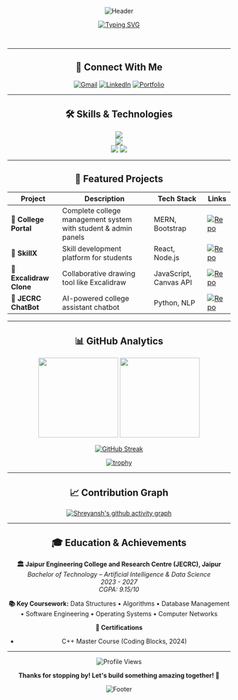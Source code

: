 <div align="center">

![Header](https://capsule-render.vercel.app/api?type=waving&color=gradient&customColorList=6,11,20&height=180&section=header&text=Shreyansh%20Bapna&fontSize=42&fontColor=fff&animation=twinkling&fontAlignY=32&desc=Full%20Stack%20Developer%20%7C%20MERN%20Enthusiast&descAlignY=51&descAlign=50)

</div>

<div align="center">
  
  [![Typing SVG](https://readme-typing-svg.herokuapp.com?font=Fira+Code&size=22&duration=3000&pause=1000&color=58A6FF&center=true&vCenter=true&width=440&lines=Hey+there!+I'm+Shreyansh+👋;Full+Stack+Developer+💻;MERN+Stack+Enthusiast+⚡;Open+Source+Contributor+🌟;Always+Learning+New+Things+🚀)](https://git.io/typing-svg)

</div>

<br clear="both">

---

<div align="center">


## 🤝 Connect With Me  

</div>

<div align="center">

[![Gmail](https://img.shields.io/badge/Gmail-D14836?style=for-the-badge&logo=gmail&logoColor=white)](mailto:shrey.code11@gmail.com)
[![LinkedIn](https://img.shields.io/badge/LinkedIn-0077B5?style=for-the-badge&logo=linkedin&logoColor=white)](https://linkedin.com/in/shreyansh-bapna)
[![Portfolio](https://img.shields.io/badge/Portfolio-255E63?style=for-the-badge&logo=About.me&logoColor=white)](https://shreyanshbapna.github.io)

</div>

---


<div align="center">

## 🛠️ Skills & Technologies  

</div>

<div align="center">

<img src="https://skillicons.dev/icons?i=js,ts,cpp,c,html,css,react,next,tailwind" />
<br>
<img src="https://skillicons.dev/icons?i=nodejs,express,mongodb,postgres,mysql,prisma,websocket" />
<br>
<img src="https://skillicons.dev/icons?i=git,github,vscode,postman" />

<img src="https://skillicons.dev/icons?i=turborepo" />

</div>

---

<div align="center">

## 🚀 Featured Projects  

</div>

<div align="center">

| Project | Description | Tech Stack | Links |
|---------|-------------|------------|-------|
| **🏫 College Portal** | Complete college management system with student & admin panels | MERN, Bootstrap | [![Repo](https://img.shields.io/badge/Repo-181717?style=flat-square&logo=github)](https://github.com/ShreyanshBapna/College-Portal) |
| **🎯 SkillX** | Skill development platform for students | React, Node.js | [![Repo](https://img.shields.io/badge/Repo-181717?style=flat-square&logo=github)](https://github.com/InnoTechI/SkillX) |
| **🎨 Excalidraw Clone** | Collaborative drawing tool like Excalidraw | JavaScript, Canvas API | [![Repo](https://img.shields.io/badge/Repo-181717?style=flat-square&logo=github)](https://github.com/ShreyanshBapna/Excalidraw) |
| **🤖 JECRC ChatBot** | AI-powered college assistant chatbot | Python, NLP | [![Repo](https://img.shields.io/badge/Repo-181717?style=flat-square&logo=github)](https://github.com/ankitsharma101/jecrc-chat-bot) |

</div>

---

<div align="center">

## 📊 GitHub Analytics  

</div>

<div align="center">

<img height="180em" src="https://github-readme-stats.vercel.app/api?username=ShreyanshBapna&show_icons=true&theme=tokyonight&include_all_commits=true&count_private=true&hide_border=true"/>
<img height="180em" src="https://github-readme-stats.vercel.app/api/top-langs/?username=ShreyanshBapna&layout=compact&theme=tokyonight&hide_border=true&langs_count=8"/>

</div>

<div align="center">

[![GitHub Streak](https://streak-stats.demolab.com/?user=ShreyanshBapna&theme=tokyonight&hide_border=true)](https://git.io/streak-stats)

</div>

<div align="center">

[![trophy](https://github-profile-trophy.vercel.app/?username=ShreyanshBapna&theme=tokyonight&no-frame=true&row=1&column=6&margin-w=15&margin-h=15)](https://github.com/ryo-ma/github-profile-trophy)

</div>

---

<div align="center">

## 📈 Contribution Graph  

</div>

<div align="center">

[![Shreyansh's github activity graph](https://github-readme-activity-graph.vercel.app/graph?username=ShreyanshBapna&theme=tokyo-night&hide_border=true&area=true)](https://github.com/ashutosh00710/github-readme-activity-graph)

</div>

---

<div align="center">

## 🎓 Education & Achievements  

</div>

<div align="center">

**🏛️ Jaipur Engineering College and Research Centre (JECRC), Jaipur**  
*Bachelor of Technology – Artificial Intelligence & Data Science*  
*2023 - 2027*  
*CGPA: 9.15/10*

**📚 Key Coursework:** Data Structures • Algorithms • Database Management • Software Engineering • Operating Systems • Computer Networks  

**🏅 Certifications**  
- C++ Master Course (Coding Blocks, 2024) 

</div>

---

<div align="center">

<img src="https://komarev.com/ghpvc/?username=ShreyanshBapna&label=Profile%20views&color=0e75b6&style=flat" alt="Profile Views" />

**Thanks for stopping by! Let's build something amazing together! 🚀**

</div>

<div align="center">

![Footer](https://capsule-render.vercel.app/api?type=waving&color=gradient&customColorList=6,11,20&height=100&section=footer)

</div>
